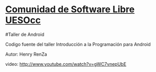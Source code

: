 [Comunidad de Software Libre UESOcc](https://www.facebook.com/groups/csluesfmocc)
=================================================================================

#Taller de Android


Codigo fuente del taller Introducción a la Programación para Android 

Autor: Henry RenZa

video: http://www.youtube.com/watch?v=gWC7vnepUbE

